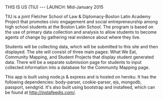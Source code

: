 THIS IS US (TIU) --- LAUNCH: Mid-January 2015

TIU is a joint Fletcher School of Law & Diplomacy-Boston Latin Academy Project that promotes civic engagement and social entrepreneurship among high school students at the Boston Latin School. The program is based on the use of primary data collection and analysis to allow students to become agents of change by gathering real evidence about where they live.

Students will be collecting data, which will be submitted to this site and then displayed. The site will consist of three main pages: What We Eat, Community Mapping, and Student Projects that display student generated data. There will be a separate submission page for students to input collected information into a database for the Community Mapping page.


This app is built using node.js & express and is hosted on heroku. It has the following dependencies: body-parser, cookie-parser, ejs, mongodb, passport, sendgrid.
It's also built using bootstrap and instafeed, which can be found at http://instafeedjs.com/.